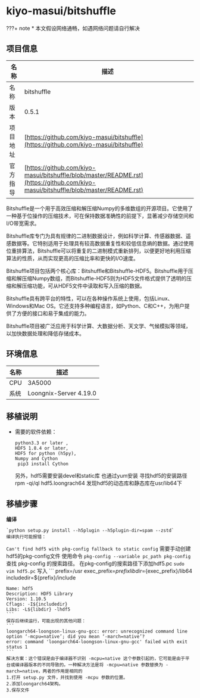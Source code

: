# kiyo-masui/bitshuffle

<!-- note -->
???+ note
    * 本文假设网络通畅，如遇网络问题请自行解决
<!-- note end -->

## 项目信息
|名称       |描述|
|--         |--|
|名称       |bitshuffle|
|版本       |0.5.1|
|项目地址   |[https://github.com/kiyo-masui/bitshuffle](https://github.com/kiyo-masui/bitshuffle)|
|官方指导   |[https://github.com/kiyo-masui/bitshuffle/blob/master/README.rst](https://github.com/kiyo-masui/bitshuffle/blob/master/README.rst)|

Bitshuffle是一个用于高效压缩和解压缩Numpy的多维数组的开源项目。它使用了一种基于位操作的压缩技术，可在保持数据准确性的前提下，显著减少存储空间和I/O带宽需求。

Bitshuffle库专门为具有规律的二进制数据设计，例如科学计算、传感器数据、遥感数据等。它特别适用于处理具有较高数据重复性和较低信息熵的数据。通过使用位重排算法，Bitshuffle可以将重复的二进制模式重新排列，以便更好地利用压缩算法的性质，从而实现更高的压缩比率和更快的I/O速度。

Bitshuffle项目包括两个核心库：Bitshuffle和Bitshuffle-HDF5。Bitshuffle用于压缩和解压缩Numpy数组，而Bitshuffle-HDF5则为HDF5文件格式提供了透明的压缩和解压缩功能，可从HDF5文件中读取和写入压缩的数据。

Bitshuffle具有跨平台的特性，可以在各种操作系统上使用，包括Linux、Windows和Mac OS。它还支持多种编程语言，如Python、C和C++，为用户提供了方便的接口和易于集成的能力。

Bitshuffle项目被广泛应用于科学计算、大数据分析、天文学、气候模拟等领域，以加快数据处理和降低存储成本。

## 环境信息

|名称       |描述|
|--         |--|
|CPU        |3A5000|
|系统       |Loongnix-Server 4.19.0|


## 移植说明
- 需要的软件依赖：
    ```
    python3.3 or later ,
    HDF5 1.8.4 or later, 
    HDF5 for python (h5py), 
    Numpy and Cython
     pip3 install Cython
    ```
    另外，hdf5需要安装devel和static库 也通过yum安装
    寻找hdf5的安装路径 rpm -qi/ql hdf5.loongrach64
    发现hdf5的动态库和静态库在usr/lib64下

## 移植步骤

__编译__

    `python setup.py install --h5plugin --h5plugin-dir=spam --zstd`
    编译执行可能报错：
   `Can't find hdf5 with pkg-config fallback to static config`
    需要手动创建hdf5的pkg-config文件
    使用命令 `pkg-config --variable pc_path pkg-config `查找 pkg-config 的搜索路径。
    在pkg-config的搜索路径下添加hdf5.pc
    ` sudo vim hdf5.pc `
    写入
    ```
    prefix=/usr
    exec_prefix=${prefix}
    libdir=${exec_prefix}/lib64
    includedir=${prefix}/include
    
    Name: hdf5
    Description: HDF5 Library
    Version: 1.10.5
    Cflags: -I${includedir}
    Libs: -L${libdir} -lhdf5
    ```
    保存后继续运行，可能出现的其他问题：
    ```
    loongarch64-loongson-linux-gnu-gcc: error: unrecognized command line option ‘-mcpu=native’; did you mean ‘-march=native’?
    error: command 'loongarch64-loongson-linux-gnu-gcc' failed with exit status 1  
    ```
    解决方案：这个错误是由于编译器不识别 -mcpu=native 这个参数引起的，它可能是由于平台或编译器版本的不同导致的。一种解决方法是将 -mcpu=native 参数替换为 -march=native，两者的作用是相同的
    1.打开 setup.py 文件，并找到使用 -mcpu 参数的位置。
    2.添加loongarch64架构。
    3.保存文件

